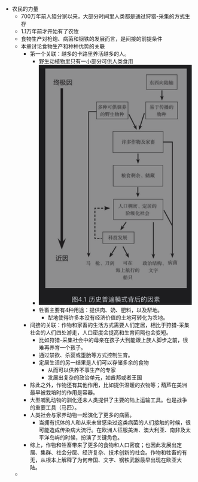 - 农民的力量  
	- 700万年前人猿分家以来，大部分时间里人类都是通过狩猎-采集的方式生存  
	- 1.1万年前才开始有了农牧  
	- 食物生产对枪炮、病菌和钢铁的发展而言，是间接的前提条件  
	- 本章讨论食物生产和种种优势的关联  
		- 第一个关联：越多的卡路里养活越多的人。  
			- 野生动植物里只有一小部分可供人类食用  
			- ![](2022-12-14-09-59-36.png)
			- 牲畜主要有4种用途：提供肉、奶、肥料，以及犁地。  
				- 犁地使得许多本没有经济价值的土地可转化为农地。  
		- 间接的关联：作物和家畜的生活方式需要人们定居，相比于狩猎-采集社会的人们四处游走，人口密度会提高和生育间隔也会变短。  
			- 比如狩猎-采集社会中的母亲在孩子大到能跟上族人脚步之前，很难再养育一个孩子。  
			- 通过禁欲、杀婴或堕胎等方式控制生育。  
			- 定居生活的另一结果是人们可以存储多余的食物  
				- 从而可以供养不事生产的专家  
				- 发展出复杂的政治单元，如酋邦或者王国  
		- 除此之外，作物还有其他作用，比如提供温暖的衣物等；葫芦在美洲最早被栽培时的作用是容器。  
		- 大型哺乳动物的驯化还未人类提供了主要的陆上运输工具。也是战争的重要工具（马匹）。  
		- 人类社会与家养动物一起演化了更多的病菌。  
			- 当拥有抗体的人和从来未曾感染过这类病菌的人们接触的时候，很可能造成传染病大流行。在欧洲人征服美洲、澳大利亚、南非及太平洋岛屿的时候，扮演了关键角色。  
		- 综上，作物和牲畜带来了更多的食物和人口密度；也因此发展出定居、集群、社会分层、经济复杂、技术创新的社会。作物和牲畜的有无，从根本上解释了为何帝国、文字、钢铁武器最早出现在欧亚大陆。  
	-  